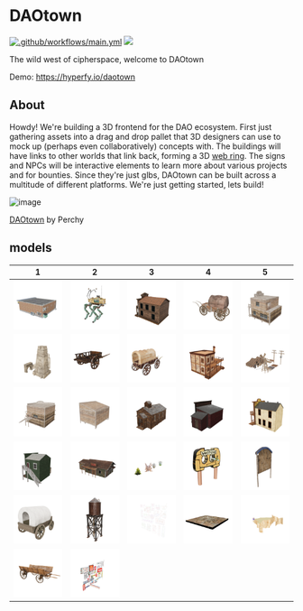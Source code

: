# DAOtown

[![.github/workflows/main.yml](https://github.com/NEON-BUIDL/DAOtown/actions/workflows/main.yml/badge.svg)](https://github.com/NEON-BUIDL/DAOtown/actions/workflows/main.yml) [![](https://dcbadge.vercel.app/api/server/uwuFuB6m)](https://discord.gg/uwuFuB6m)

The wild west of cipherspace, welcome to DAOtown

Demo: https://hyperfy.io/daotown

## About

Howdy! We're building a 3D frontend for the DAO ecosystem. First just gathering assets into a drag and drop pallet that 3D designers can use to mock up (perhaps even collaboratively) concepts with. The buildings will have links to other worlds that link back, forming a 3D [web ring](https://indieweb.org/webring). The signs and NPCs will be interactive elements to learn more about various projects and for bounties. Since they're just glbs, DAOtown can be built across a multitude of different platforms. We're just getting started, lets build!

![image](https://user-images.githubusercontent.com/32600939/235210391-b759c45a-198e-41f3-816d-f4db3b998fd7.png)

[DAOtown](https://opensea.io/assets/ethereum/0x5864a2eef51cee5fdbee8bc4649e6d38a2ff5a97/7) by Perchy


 ## models


| 1 | 2 | 3 | 4 | 5 |
| --- | --- | --- | --- | --- |
| [![m3mart2](models/m3mart2.png)](models/m3mart2.glb) | [![cyberpunk_western_quadrupedal_bike](models/cyberpunk_western_quadrupedal_bike.png)](models/cyberpunk_western_quadrupedal_bike.glb) | [![west_building-freepoly.org](models/west_building-freepoly.org.png)](models/west_building-freepoly.org.glb) | [![wild_west_wagon](models/wild_west_wagon.png)](models/wild_west_wagon.glb) | [![western_house_-_mobile_game_ready](models/western_house_-_mobile_game_ready.png)](models/western_house_-_mobile_game_ready.glb) |
| [![tattoine_buildings_kitbash](models/tattoine_buildings_kitbash.png)](models/tattoine_buildings_kitbash.glb) | [![wagon_resident_evil_4](models/wagon_resident_evil_4.png)](models/wagon_resident_evil_4.glb) | [![wild_western_wagon](models/wild_western_wagon.png)](models/wild_western_wagon.glb) | [![saloon_with_textures](models/saloon_with_textures.png)](models/saloon_with_textures.glb) | [![desert_western_village_town_modular_wall_pieces](models/desert_western_village_town_modular_wall_pieces.png)](models/desert_western_village_town_modular_wall_pieces.glb) |
| [![western_bar_-_mobile_game-ready](models/western_bar_-_mobile_game-ready.png)](models/western_bar_-_mobile_game-ready.glb) | [![western_normal_-_mobile_gameready](models/western_normal_-_mobile_gameready.png)](models/western_normal_-_mobile_gameready.glb) | [![western_church](models/western_church.png)](models/western_church.glb) | [![low_poly_wild_west_bath_house](models/low_poly_wild_west_bath_house.png)](models/low_poly_wild_west_bath_house.glb) | [![low_poly_wild_west_store](models/low_poly_wild_west_store.png)](models/low_poly_wild_west_store.glb) |
| [![low_poly_apothecary_store](models/low_poly_apothecary_store.png)](models/low_poly_apothecary_store.glb) | [![train_station](models/train_station.png)](models/train_station.glb) | [![grass_and_bush_-_mobile_gameready](models/grass_and_bush_-_mobile_gameready.png)](models/grass_and_bush_-_mobile_gameready.glb) | [![DaoTown_sign2](models/DaoTown_sign2.png)](models/DaoTown_sign2.glb) | [![old_styled_wooden_info_stand](models/old_styled_wooden_info_stand.png)](models/old_styled_wooden_info_stand.glb) |
| [![covered_wagon](models/covered_wagon.png)](models/covered_wagon.glb) | [![low_poly_western_watertower](models/low_poly_western_watertower.png)](models/low_poly_western_watertower.glb) | [![neon_signs](models/neon_signs.png)](models/neon_signs.glb) | [![desert2](models/desert2.png)](models/desert2.glb) | [![DaoTownCliffs8](models/DaoTownCliffs8.png)](models/DaoTownCliffs8.glb) |
| [![medieval_-_wagon](models/medieval_-_wagon.png)](models/medieval_-_wagon.glb) | [![taiwan_style_signboard_lowpoly](models/taiwan_style_signboard_lowpoly.png)](models/taiwan_style_signboard_lowpoly.glb) |
